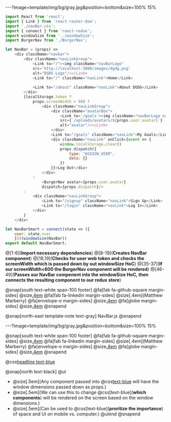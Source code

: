 ---?image=template/img/bg/gray.jpg&position=bottom&size=100% 15%
```js
import React from 'react';
import { Link } from 'react-router-dom';
import './navBar.css';
import { connect } from 'react-redux';
import windowSize from '../windowSize';
import BurgerNav from './BurgerNav';

let NavBar = (props) =>
    <div className="navbar">
        <div className="navLinkGroup">
            <Link to="/"><img className="navBarLogo" 
            src='http://localhost:3000/images/dgdg.png' 
            alt="DGDG Logo"/></Link>
            <Link to="/" className="navLink">Home</Link>
            
            <Link to="/about" className="navLink">About DGDG</Link>
        </div>
        {localStorage.token ?
            props.screenWidth > 600 ?
                <div className="navLinkGroup">
                    <div className="avatarBox">
                        <Link to='/goals'><img className="navBarLogo navBarAvatar" 
                        src={`/uploads/avatars/${props.user.avatar}`}
                        alt="avatar"/></Link>
                    </div>
                    <Link to="/goals" className="navLink">My Goals</Link>
                    <div className="navLink" onClick={event => {
                        window.localStorage.clear()
                        props.dispatch({
                            type: "ASSIGN_USER", 
                            data: {}
                        })
                    }}>Log Out</div>
                </div>
            :
                <BurgerNav avatar={props.user.avatar} 
                dispatch={props.dispatch}/>
        :
            <div className="navLinkGroup">
                <Link to="/signup" className="navLink">Sign Up</Link>
                <Link to="/login" className="navLink">Log In</Link>
            </div>
        }
    </div>

let NavBarSmart = connect(state => ({
    user: state.user
    }))(windowSize(NavBar))
export default NavBarSmart;
```

@[1-6](**Import necessary dependencies**)
@[8-19](**Creates NavBar component**)
@[18,19](**Checks for user web token and checks the screenWidth which is passed down by out windowSize HoC**)
@[35-37](**If our screenWidth<600 the BurgerNav component will be rendered**)
@[46-49](**Passes our NavBar compenent into the windowSize HoC, then connects the resulting component to our redux store**)

@snap[south text-white span-100 footer]
@fa[fab fa-github-square margin-sides]
@size[.4em](marberrym)
@fa[fab fa-linkedin margin-sides]
@size[.4em](Matthew Marberry)
@fa[envelope-o margin-sides]
@size[.4em](marberrym@gmail.com)
@fa[globe margin-sides]
@size[.4em](matthew-marberry.com)
@snapend

@snap[north-east template-note text-gray]
NavBar.js
@snapend

---?image=template/img/bg/gray.jpg&position=bottom&size=100% 15%

@snap[south text-white span-100 footer]
@fa[fab fa-github-square margin-sides]
@size[.4em](marberrym)
@fa[fab fa-linkedin margin-sides]
@size[.4em](Matthew Marberry)
@fa[envelope-o margin-sides]
@size[.4em](marberrym@gmail.com)
@fa[globe margin-sides]
@size[.4em](matthew-marberry.com)
@snapend

@css[headline text-blue](Reusability)

@snap[north text-black]
@ul
- @size[.5em](Any component passed into @css[text-blue](**windowSize()**) will have the window dimensions passed down as props.)
- @size[.5em](We can use this to change @css[text-blue](**which components**) will be rendered on the screen based on the window dimensions.)
- @size[.5em](Can be used to @css[text-blue](**proritize the importance**) of space and UI on mobile vs. computer.)
@ulend
@snapend

